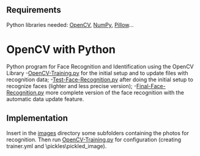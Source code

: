 
## Requirements

Python libraries needed: [OpenCV](https://pypi.org/project/opencv-python/), 
                         [NumPy](https://numpy.org/install/), 
                         [Pillow](https://pypi.org/project/Pillow/)...


# OpenCV with Python

Python program for Face Recognition and Identification using the OpenCV Library
    -[OpenCV-Training.py](https://github.com/gonarahmaniani/OpenCVwithPython/blob/main/OpenCV-Training.py) for the initial setup and to update files with recognition data;
    -[Test-Face-Recognition.py](https://github.com/gonarahmaniani/OpenCVwithPython/blob/main/Test-Face-Recognition.py) after doing the initial setup to recognize faces (lighter and less precise version);
    -[Final-Face-Recognition.py](https://github.com/gonarahmaniani/OpenCVwithPython/blob/main/Final-Face-Recognition.py) more complete version of the face recognition with the automatic data update feature.


## Implementation

Insert in the [images](https://github.com/gonarahmaniani/OpenCVwithPython/tree/master/images) directory some subfolders containing the photos for recognition.
Then run [OpenCV-Training.py](https://github.com/gonarahmaniani/OpenCVwithPython/blob/main/OpenCV-Training.py) for configuration (creating trainer.yml and \pickles\pickled_image).


